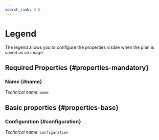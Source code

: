 ```yaml
---
search_rank: 0.5
---    
```

# Legend
<!--- THIS FILE IS GENERATED PLEASE DO NOT EDIT IT DIRECTLY --->

The legend allows you to configure the properties visible when the plan is saved as an image

<OH code="legend"/>




## Required Properties {#properties-mandatory}
    
### Name {#name}



*Technical name:* ```name```
<PH code="legend:name"/>

    


## Basic properties {#properties-base}
    
### Configuration {#configuration}



*Technical name:* ```configuration```
<PH code="legend:configuration"/>

    






